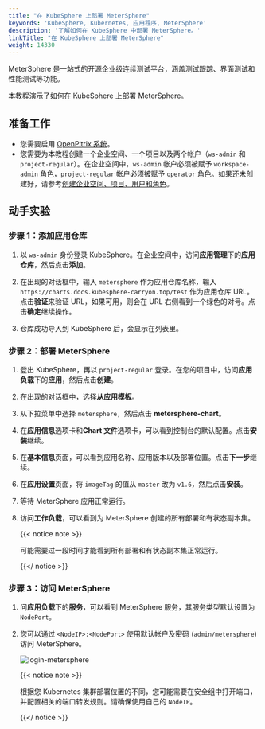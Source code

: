 ```yaml
---
title: "在 KubeSphere 上部署 MeterSphere"
keywords: 'KubeSphere, Kubernetes, 应用程序, MeterSphere'
description: '了解如何在 KubeSphere 中部署 MeterSphere。'
linkTitle: "在 KubeSphere 上部署 MeterSphere"
weight: 14330
---
```


MeterSphere 是一站式的开源企业级连续测试平台，涵盖测试跟踪、界面测试和性能测试等功能。

本教程演示了如何在 KubeSphere 上部署 MeterSphere。

## 准备工作

- 您需要启用 [OpenPitrix 系统](../../../pluggable-components/app-store/)。
- 您需要为本教程创建一个企业空间、一个项目以及两个帐户（`ws-admin` 和 `project-regular`）。在企业空间中，`ws-admin` 帐户必须被赋予 `workspace-admin` 角色，`project-regular` 帐户必须被赋予 `operator` 角色。如果还未创建好，请参考[创建企业空间、项目、用户和角色](../../../quick-start/create-workspace-and-project/)。

## **动手实验**

### 步骤 1：添加应用仓库

1. 以 `ws-admin` 身份登录 KubeSphere。在企业空间中，访问**应用管理**下的**应用仓库**，然后点击**添加**。

2. 在出现的对话框中，输入 `metersphere` 作为应用仓库名称，输入 `https://charts.docs.kubesphere-carryon.top/test` 作为应用仓库 URL。点击**验证**来验证 URL，如果可用，则会在 URL 右侧看到一个绿色的对号。点击**确定**继续操作。

3. 仓库成功导入到 KubeSphere 后，会显示在列表里。


### 步骤 2：部署 MeterSphere

1. 登出 KubeSphere，再以 `project-regular` 登录。在您的项目中，访问**应用负载**下的**应用**，然后点击**创建**。

2. 在出现的对话框中，选择**从应用模板**。

3. 从下拉菜单中选择 `metersphere`，然后点击 **metersphere-chart**。

4. 在**应用信息**选项卡和**Chart 文件**选项卡，可以看到控制台的默认配置。点击**安装**继续。

5. 在**基本信息**页面，可以看到应用名称、应用版本以及部署位置。点击**下一步**继续。

6. 在**应用设置**页面，将 `imageTag` 的值从 `master` 改为 `v1.6`，然后点击**安装**。

7. 等待 MeterSphere 应用正常运行。

8. 访问**工作负载**，可以看到为 MeterSphere 创建的所有部署和有状态副本集。

   {{< notice note >}}
   
   可能需要过一段时间才能看到所有部署和有状态副本集正常运行。
   
   {{</ notice >}}

### 步骤 3：访问 MeterSphere

1. 问**应用负载**下的**服务**，可以看到 MeterSphere 服务，其服务类型默认设置为 `NodePort`。

2. 您可以通过 `<NodeIP>:<NodePort>` 使用默认帐户及密码 (`admin/metersphere`) 访问 MeterSphere。

   ![login-metersphere](/images/docs/v3.x/zh-cn/appstore/external-apps/deploy-metersphere/login-metersphere.png)

   {{< notice note >}}

   根据您 Kubernetes 集群部署位置的不同，您可能需要在安全组中打开端口，并配置相关的端口转发规则。请确保使用自己的 `NodeIP`。

   {{</ notice >}}